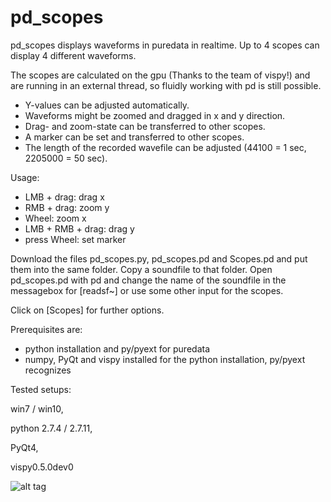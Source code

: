# pd_scopes

pd_scopes displays waveforms in puredata in realtime.
Up to 4 scopes can display 4 different waveforms.

The scopes are calculated on the gpu (Thanks to the team of vispy!) and are running in an external thread, so fluidly working with pd is still possible.

- Y-values can be adjusted automatically.
- Waveforms might be zoomed and dragged in x and y direction.
- Drag- and zoom-state can be transferred to other scopes.
- A marker can be set and transferred to other scopes.
- The length of the recorded wavefile can be adjusted (44100 = 1 sec, 2205000 = 50 sec). 

Usage:
* LMB + drag: drag x
* RMB + drag: zoom y
* Wheel: zoom x
* LMB + RMB + drag: drag y
* press Wheel: set marker

Download the files pd_scopes.py, pd_scopes.pd and Scopes.pd and put them into the same folder.
Copy a soundfile to that folder.
Open pd_scopes.pd with pd and change the name of the soundfile in the messagebox for [readsf~] or use some other input for the scopes.

Click on [Scopes] for further options.


Prerequisites are:
- python installation and py/pyext for puredata
- numpy, PyQt and vispy installed for the python installation, py/pyext recognizes
 

Tested setups:

win7 / win10, 

python 2.7.4 / 2.7.11, 

PyQt4, 

vispy0.5.0dev0



![alt tag](https://github.com/XRoemer/Pure-Data-Realtime-Scopes/blob/master/scope.png)

